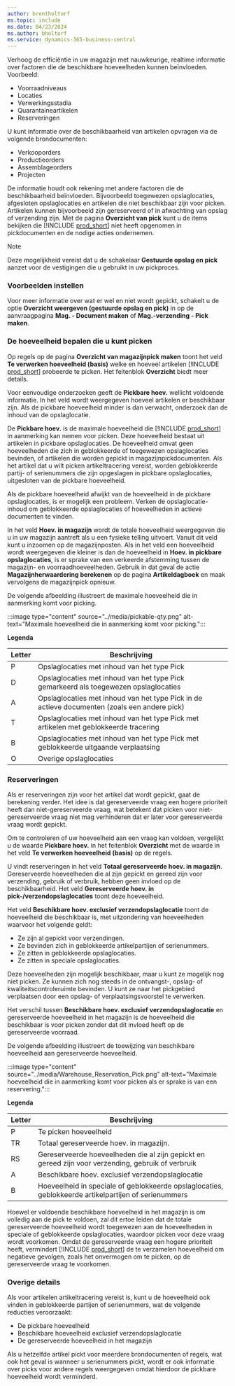 ```yaml
---
author: brentholtorf
ms.topic: include
ms.date: 04/23/2024
ms.author: bholtorf
ms.service: dynamics-365-business-central
---
```


Verhoog de efficiëntie in uw magazijn met nauwkeurige, realtime informatie over factoren die de beschikbare hoeveelheden kunnen beïnvloeden. Voorbeeld: 

* Voorraadniveaus
* Locaties
* Verwerkingsstadia
* Quarantaineartikelen
* Reserveringen

U kunt informatie over de beschikbaarheid van artikelen opvragen via de volgende brondocumenten:

* Verkooporders
* Productieorders
* Assemblageorders
* Projecten

De informatie houdt ook rekening met andere factoren die de beschikbaarheid beïnvloeden. Bijvoorbeeld toegewezen opslaglocaties, afgesloten opslaglocaties en artikelen die niet beschikbaar zijn voor picken. Artikelen kunnen bijvoorbeeld zijn gereserveerd of in afwachting van opslag of verzending zijn. Met de pagina **Overzicht van pick** kunt u de items bekijken die [!INCLUDE [prod_short](prod_short.md)] niet heeft opgenomen in pickdocumenten en de nodige acties ondernemen.

> [!NOTE]
> Deze mogelijkheid vereist dat u de schakelaar **Gestuurde opslag en pick** aanzet voor de vestigingen die u gebruikt in uw pickproces.

### <a name="set-up-previews"></a>Voorbeelden instellen

Voor meer informatie over wat er wel en niet wordt gepickt, schakelt u de optie **Overzicht weergeven (gestuurde opslag en pick)** in op de aanvraagpagina **Mag. - Document maken** of **Mag.-verzending - Pick maken**.

### <a name="determine-the-quantity-you-can-pick"></a>De hoeveelheid bepalen die u kunt picken

Op regels op de pagina **Overzicht van magazijnpick maken** toont het veld **Te verwerken hoeveelheid (basis)** welke en hoeveel artikelen [!INCLUDE [prod_short](prod_short.md)] probeerde te picken. Het feitenblok **Overzicht** biedt meer details.

Voor eenvoudige onderzoeken geeft de **Pickbare hoev.** wellicht voldoende informatie. In het veld wordt weergegeven hoeveel artikelen er beschikbaar zijn. Als de pickbare hoeveelheid minder is dan verwacht, onderzoek dan de inhoud van de opslaglocatie.

De **Pickbare hoev.** is de maximale hoeveelheid die [!INCLUDE [prod_short](prod_short.md)] in aanmerking kan nemen voor picken. Deze hoeveelheid bestaat uit artikelen in pickbare opslaglocaties. De hoeveelheid omvat geen hoeveelheden die zich in geblokkeerde of toegewezen opslaglocaties bevinden, of artikelen die worden gepickt in magazijnpickdocumenten. Als het artikel dat u wilt picken artikeltracering vereist, worden geblokkeerde partij- of serienummers die zijn opgeslagen in pickbare opslaglocaties, uitgesloten van de pickbare hoeveelheid.

Als de pickbare hoeveelheid afwijkt van de hoeveelheid in de pickbare opslaglocaties, is er mogelijk een probleem. Verken de opslaglocatie-inhoud om geblokkeerde opslaglocaties of hoeveelheden in actieve documenten te vinden.

In het veld **Hoev. in magazijn** wordt de totale hoeveelheid weergegeven die u in uw magazijn aantreft als u een fysieke telling uitvoert. Vanuit dit veld kunt u inzoomen op de magazijnposten. Als in het veld een hoeveelheid wordt weergegeven die kleiner is dan de hoeveelheid in **Hoev. in pickbare opslaglocaties**, is er sprake van een verkeerde afstemming tussen de magazijn- en voorraadhoeveelheden. Gebruik in dat geval de actie **Magazijnherwaardering berekenen** op de pagina **Artikeldagboek** en maak vervolgens de magazijnpick opnieuw.

De volgende afbeelding illustreert de maximale hoeveelheid die in aanmerking komt voor picking.

:::image type="content" source="../media/pickable-qty.png" alt-text="Maximale hoeveelheid die in aanmerking komt voor picking.":::

**Legenda**

|Letter  |Beschrijving  |
|---------|---------|
|P     |Opslaglocaties met inhoud van het type Pick         |
|D     |Opslaglocaties met inhoud van het type Pick gemarkeerd als toegewezen opslaglocaties        |
|A     |Opslaglocaties met inhoud van het type Pick in de actieve documenten (zoals een andere pick)       |
|T     |Opslaglocaties met inhoud van het type Pick met artikelen met geblokkeerde tracering         |
|B     |Opslaglocaties met inhoud van het type Pick met geblokkeerde uitgaande verplaatsing         |
|O     |Overige opslaglocaties         |

### <a name="reservations"></a>Reserveringen

Als er reserveringen zijn voor het artikel dat wordt gepickt, gaat de berekening verder. Het idee is dat gereserveerde vraag een hogere prioriteit heeft dan niet-gereserveerde vraag, wat betekent dat picken voor niet-gereserveerde vraag niet mag verhinderen dat er later voor gereserveerde vraag wordt gepickt.

Om te controleren of uw hoeveelheid aan een vraag kan voldoen, vergelijkt u de waarde **Pickbare hoev.** in het feitenblok **Overzicht** met de waarde in het veld **Te verwerken hoeveelheid (basis)** op de regels.

U vindt reserveringen in het veld **Totaal gereserveerde hoev. in magazijn**. Gereserveerde hoeveelheden die al zijn gepickt en gereed zijn voor verzending, gebruik of verbruik, hebben geen invloed op de beschikbaarheid. Het veld **Gereserveerde hoev. in pick-/verzendopslaglocaties** toont deze hoeveelheid.

Het veld **Beschikbare hoev. exclusief verzendopslaglocatie** toont de hoeveelheid die beschikbaar is, met uitzondering van hoeveelheden waarvoor het volgende geldt:

* Ze zijn al gepickt voor verzendingen.
* Ze bevinden zich in geblokkeerde artikelpartijen of serienummers.
* Ze zitten in geblokkeerde opslaglocaties.
* Ze zitten in speciale opslaglocaties.

Deze hoeveelheden zijn mogelijk beschikbaar, maar u kunt ze mogelijk nog niet picken. Ze kunnen zich nog steeds in de ontvangst-, opslag- of kwaliteitscontroleruimte bevinden. U kunt ze naar het pickgebied verplaatsen door een opslag- of verplaatsingsvoorstel te verwerken.

Het verschil tussen **Beschikbare hoev. exclusief verzendopslaglocatie** en gereserveerde hoeveelheid in het magazijn is de hoeveelheid die beschikbaar is voor picken zonder dat dit invloed heeft op de gereserveerde voorraad.

De volgende afbeelding illustreert de toewijzing van beschikbare hoeveelheid aan gereserveerde hoeveelheid.

:::image type="content" source="../media/Warehouse_Reservation_Pick.png" alt-text="Maximale hoeveelheid die in aanmerking komt voor picken als er sprake is van een reservering.":::

**Legenda**

|Letter  |Beschrijving  |
|---------|---------|
|P     |Te picken hoeveelheid         |
|TR    |Totaal gereserveerde hoev. in magazijn.         |
|RS    |Gereserveerde hoeveelheden die al zijn gepickt en gereed zijn voor verzending, gebruik of verbruik       |
|A     |Beschikbare hoev. exclusief verzendopslaglocatie         |
|B     |Hoeveelheid in speciale of geblokkeerde opslaglocaties, geblokkeerde artikelpartijen of serienummers         |

Hoewel er voldoende beschikbare hoeveelheid in het magazijn is om volledig aan de pick te voldoen, zal dit ertoe leiden dat de totale gereserveerde hoeveelheid wordt toegewezen aan de hoeveelheden in speciale of geblokkeerde opslaglocaties, waardoor picken voor deze vraag wordt voorkomen. Omdat de gereserveerde vraag een hogere prioriteit heeft, vermindert [!INCLUDE [prod_short](prod_short.md)] de te verzamelen hoeveelheid om negatieve gevolgen, zoals het onvermogen om te picken, op de gereserveerde vraag te voorkomen.

### <a name="other-details"></a>Overige details

Als voor artikelen artikeltracering vereist is, kunt u de hoeveelheid ook vinden in geblokkeerde partijen of serienummers, wat de volgende reducties veroorzaakt:

* De pickbare hoeveelheid
* Beschikbare hoeveelheid exclusief verzendopslaglocatie
* De gereserveerde hoeveelheid in het magazijn 

Als u hetzelfde artikel pickt voor meerdere brondocumenten of regels, wat ook het geval is wanneer u serienummers pickt, wordt er ook informatie over picks voor andere regels weergegeven omdat hierdoor de pickbare hoeveelheid wordt verminderd.
